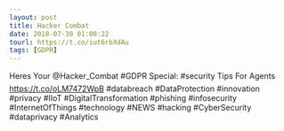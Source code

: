 ```yaml
---
layout: post
title: Hacker Combat
date: 2018-07-30 01:00:22
tourl: https://t.co/iut6rbXdAu
tags: [GDPR]
---
```

Heres Your @Hacker_Combat #GDPR Special: #security Tips For Agents
https://t.co/oLM7472WpB
#databreach #DataProtection #innovation #privacy #IIoT #DigitalTransformation #phishing #infosecurity #InternetOfThings #technology #NEWS #hacking #CyberSecurity #dataprivacy #Analytics